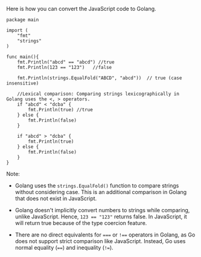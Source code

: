 Here is how you can convert the JavaScript code to Golang.

```golang
package main

import (
    "fmt"
    "strings"
)

func main(){
    fmt.Println("abcd" == "abcd") //true
    fmt.Println(123 == "123")   //false

    fmt.Println(strings.EqualFold("ABCD", "abcd"))  // true (case insensitive)
    
    //Lexical comparison: Comparing strings lexicographically in Golang uses the <, > operators.
    if "abcd" < "dcba" {
        fmt.Println(true) //true
    } else {
        fmt.Println(false)
    }

    if "abcd" > "dcba" {
        fmt.Println(true)
    } else {
        fmt.Println(false)
    }
}
```

Note:
- Golang uses the `strings.EqualFold()` function to compare strings without considering case. This is an additional comparison in Golang that does not exist in JavaScript.

- Golang doesn't implicitly convert numbers to strings while comparing, unlike JavaScript. Hence, `123 == "123"` returns false. In JavaScript, it will return true because of the type coercion feature.

- There are no direct equivalents for `===` or `!==` operators in Golang, as Go does not support strict comparison like JavaScript. Instead, Go uses normal equality (`==`) and inequality (`!=`).
